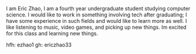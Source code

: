 I am Eric Zhao, I am a fourth year undergraduate student studying computer science. I would like to work in something involving tech after graduating; I have some experience in such fields and would like to learn more as well. I like listening to music, video games, and picking up new things. Im excited for this class and learning new things.

hfh: ezhao1
gh: ericzhao33
